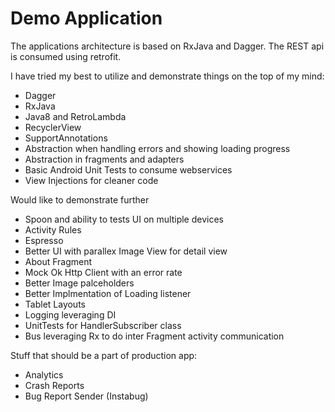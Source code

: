 # Demo Application

The applications architecture is based on RxJava and Dagger. The REST api is consumed using retrofit.

I have tried my best to utilize and demonstrate things on the top of my mind:

- Dagger
- RxJava
- Java8 and RetroLambda
- RecyclerView
- SupportAnnotations 
- Abstraction when handling errors and showing loading progress
- Abstraction in fragments and adapters
- Basic Android Unit Tests to consume webservices
- View Injections for cleaner code

Would like to demonstrate further

- Spoon and ability to tests UI on multiple devices
- Activity Rules 
- Espresso
- Better UI with parallex Image View for detail view
- About Fragment
- Mock Ok Http Client with an error rate
- Better Image palceholders
- Better Implmentation of Loading listener
- Tablet Layouts
- Logging leveraging DI
- UnitTests for HandlerSubscriber class
- Bus leveraging Rx to do inter Fragment activity communication

Stuff that should be a part of production app:

- Analytics
- Crash Reports
- Bug Report Sender (Instabug)


